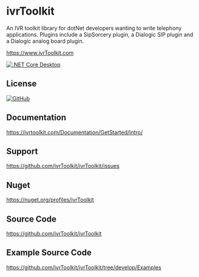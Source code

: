 ivrToolkit
==========

An IVR toolkit library for dotNet developers wanting to write telephony applications. Plugins include a SipSorcery plugin, a Dialogic SIP plugin and a Dialogic analog board plugin. 

https://www.ivrToolkit.com

[![.NET Core Desktop](https://github.com/ivrToolkit/ivrToolkit/actions/workflows/dotnet-desktop.yml/badge.svg)](https://github.com/ivrToolkit/ivrToolkit/actions/workflows/dotnet-desktop.yml)

License
-------
[![GitHub](https://img.shields.io/badge/license-Apache--2.0-blue)](https://github.com/ivrToolkit/ivrToolkit/blob/develop/LICENSE)

Documentation
-------------
https://ivrtoolkit.com/Documentation/GetStarted/Intro/

Support 
-------
https://github.com/ivrToolkit/ivrToolkit/issues

Nuget
-----

https://nuget.org/profiles/ivrToolkit

Source Code
-----------
https://github.com/ivrToolkit/ivrToolkit

Example Source Code
-------------------
https://github.com/ivrToolkit/ivrToolkit/tree/develop/Examples

